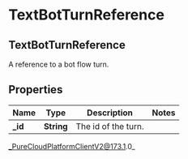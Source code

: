 # TextBotTurnReference

## TextBotTurnReference
A reference to a bot flow turn.

## Properties

|Name | Type | Description | Notes|
|------------ | ------------- | ------------- | -------------|
| **_id** | **String** | The id of the turn. | |



_PureCloudPlatformClientV2@173.1.0_
